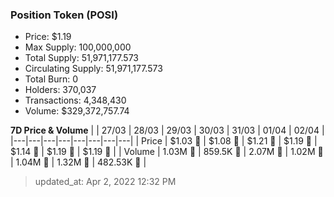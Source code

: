 
  ### Position Token (POSI)
  - Price: $1.19
  - Max Supply: 100,000,000
  - Total Supply: 51,971,177.573
  - Circulating Supply: 51,971,177.573
  - Total Burn: 0
  - Holders: 370,037
  - Transactions: 4,348,430
  - Volume: $329,372,757.74

  **7D Price & Volume**
  | | 27&#x2F;03 | 28&#x2F;03 | 29&#x2F;03 | 30&#x2F;03 | 31&#x2F;03 | 01&#x2F;04 | 02&#x2F;04 |
  |---|---|---|---|---|---|---|---|
  | Price | $1.03 🚀 | $1.08 🚀 | $1.21 🚀 | $1.19 🔻 | $1.14 🔻 | $1.19 🚀 | $1.19 🚀 |
  | Volume | 1.03M 🚀 | 859.5K 🔻 | 2.07M 🚀 | 1.02M 🔻 | 1.04M 🚀 | 1.32M 🚀 | 482.53K 🔻 |

  > updated_at: Apr 2, 2022 12:32 PM
